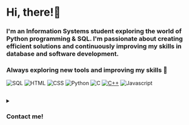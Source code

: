 # Hi, there!🎀
### I'm an Information Systems student exploring the world of Python programming & SQL. I'm passionate about creating efficient solutions and continuously improving my skills in database and software development.

### Always exploring new tools and improving my skills 🚀

![SQL](https://img.shields.io/badge/SQL-F7C6D9?style=for-the-badge&logo=sqlite&logoColor=white)
![HTML](https://img.shields.io/badge/HTML-F7C6D9?style=for-the-badge&logo=html5&logoColor=white)
![CSS](https://img.shields.io/badge/CSS-F7C6D9?style=for-the-badge&logo=html5&logoColor=white)
![Python](https://img.shields.io/badge/Python-F7C6D9?style=for-the-badge&logo=python&logoColor=white)
![C](https://img.shields.io/badge/C-F7C6D9?style=for-the-badge&logo=C&logoColor=white)
[![C++](https://img.shields.io/badge/C%2B%2B-F7C6D9?style=for-the-badge&logo=cplusplus&logoColor=white)](https://en.wikipedia.org/wiki/C%2B%2B)
![Javascript](https://img.shields.io/badge/JavaScript-F7C6D9?style=for-the-badge&logo=javascript&logoColor=white)

## 

<details>
  <summary> <h3>Contact me! </h3> </summary>

  <br>

  <a href="mailto:lauraoliveira.amante@gmail.com">
    <img src="https://img.shields.io/badge/Gmail-D14836?style=for-the-badge&logo=gmail&logoColor=white"/>
  </a>

  <a href="https://www.linkedin.com/in/laura-amante/">
    <img src="https://img.shields.io/badge/LinkedIn-0A66C2?style=for-the-badge&logo=linkedin&logoColor=white"/>
  </a>
  
  </a>

</details>

